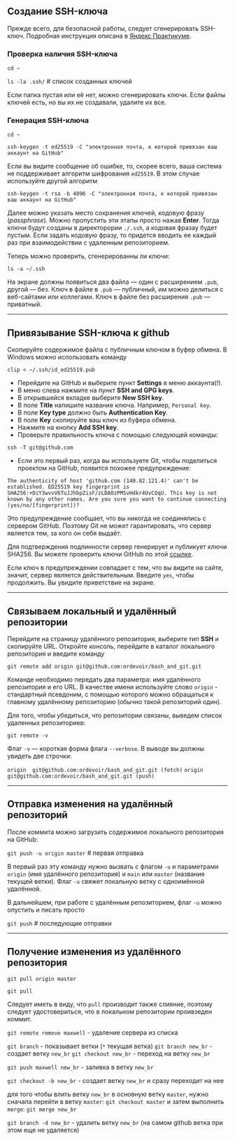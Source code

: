 ## Создание SSH-ключа
Прежде всего, для безопасной работы, следует сгенерировать SSH-ключ. Подробная инструкция описана в [Яндекс Практикуме](https://practicum.yandex.ru/trainer/git-basics/lesson/42435683-0922-4231-bfb4-d7d32d61f50a/).

### Проверка наличия SSH-ключа

`cd ~`

`ls -la .ssh/` # список созданных ключей

Если папка пустая или её нет, можно сгенерировать ключи. Если файлы ключей есть, но вы их не создавали, удалите их все.


### Генерация SSH-ключа

`cd ~`

`ssh-keygen -t ed25519 -C "электронная почта, к которой привязан ваш аккаунт на GitHub"`

Если вы видите сообщение об ошибке, то, скорее всего, ваша система не поддерживает алгоритм шифрования `ed25519`. В этом случае используйте другой алгоритм

`ssh-keygen -t rsa -b 4096 -C "электронная почта, к которой привязан ваш аккаунт на GitHub"`

Далее можно указать место сохранения ключей, кодовую фразу (*passphrase*). Можно пропустить эти этапы просто нажав **Enter**. Тогда ключи будут созданы в директорории `./.ssh`, а кодовая фразау будет пустым. Если задать кодовую фразу, то придется вводить ее каждый раз при взаимодействии с удаленным репозиторием.

Теперь можно проверить, сгенерированны ли ключи:

`ls -a ~/.ssh`

На экране должны появиться два файла — один с расширением `.pub`, другой — без. Ключ в файле в `.pub` — публичный, им можно делиться с веб-сайтами или коллегами. Ключ в файле без расширения `.pub` — приватный.

-------------------

## Привязывание SSH-ключа к github
Скопируйте содержимое файла с публичным ключом в буфер обмена. В Windows можно использовать команду

`clip < ~/.ssh/id_ed25519.pub`

- Перейдите на GitHub и выберите пункт **Settings** в меню аккаунта(!). 
- В меню слева нажмите на пункт **SSH and GPG keys**. 
- В открывшейся вкладке выберите **New SSH key**.
- В поле **Title** напишите название ключа. Например, `Personal key`.
- В поле **Key type** должно быть **Authentication Key**.
- В поле **Key** скопируйте ваш ключ из буфера обмена.
- Нажмите на кнопку **Add SSH key**.
- Проверьте правильность ключа с помощью следующей команды:

`ssh -T git@github.com`

- Если это первый раз, когда вы используете Git, чтобы поделиться проектом на GitHub, появится похожее предупреждение:

`The authenticity of host 'github.com (140.82.121.4)' can't be established. ED25519 key fingerprint is SHA256:+DiY3wvvV6TuJJhbpZisF/zLDA0zPMSvHdkr4UvCOqU. This key is not known by any other names. Are you sure you want to continue connecting (yes/no/[fingerprint])?`

Это предупреждение сообщает, что вы никогда не соединялись с сервером GitHub. Поэтому Git не может гарантировать, что сервер является тем, за кого он себя выдаёт.

Для подтверждения подлинности сервер генерирует и публикует ключи SHA256. Вы можете проверить ключи GitHub по этой [ссылке](https://docs.github.com/en/authentication/keeping-your-account-and-data-secure/githubs-ssh-key-fingerprints).

Если ключ в предупреждении совпадает с тем, что вы видите на сайте, значит, сервер является действительным. Введите `yes`, чтобы продолжить. Вы увидите приветствие на экране.

-------------------------------

## Связываем локальный и удалённый репозитории

Перейдите на страницу удалённого репозитория, выберите тип **SSH** и скопируйте URL.
Откройте консоль, перейдите в каталог локального репозитория и введите команду 

`git remote add origin git@github.com:ordevoir/bash_and_git.git`

Команде необходимо передать два параметра: имя удалённого репозитория и его URL. В качестве имени используйте слово `origin` - стандартный псевдоним, с помощью которого можно обращаться к главному удалённому репозиторию (обычно такой репозиторий один).

Для того, чтобы убедиться, что репозитории связаны, выведем список удаленных репозиториев:

`git remote -v`

Флаг `-v` — короткая форма флага `--verbose`. В выводе вы должны увидеть две строчки:

`origin  git@github.com:ordevoir/bash_and_git.git (fetch)`
`origin  git@github.com:ordevoir/bash_and_git.git (push)`

-------------------------------------------

## Отправка изменения на удалённый репозиторий
После коммита можно загрузить содержимое локального репозитория на GitHub:

`git push -u origin master`   # первая отправка

В первый раз эту команду нужно вызвать с флагом `-u` и параметрами `origin` (имя удалённого репозитория) и `main` или `master` (название текущей ветки). Флаг `-u` свяжет локальную ветку с одноимённой удалённой. 

В дальнейшем, при работе с удалённым репозиторием, флаг `-u` можно опустить и писать просто 

`git push`                    # последующие отправки

-------------------------------------------

## Получение изменения из удалённого репозитория

`git pull origin master`

`git pull`

Следует иметь в виду, что `pull` производит также слияние, поэтому следует удостовериться, что в локальном репозитории проивзеден коммит.

`git remote remove maxwell` - удаление сервера из списка

`git branch` - показывает ветки (`*` текущая ветка)
`git branch new_br` - создает ветку `new_br`
`git checkout new_br` - переход на ветку `new_br`

`git push maxwell new_br` - заливка в ветку `new_br`

`git checkout -b new_br` - создает ветку `new_br` и сразу переходит на нее

для того чтобы влить ветку `new_br` в основную ветку `master`, нужно сначала перейти в ветку `master`:
`git checkout master` и затем выполнить `merge`:
`git merge new_br`

`git branch -d new_br` - удалить ветку `new_br` (на самом github ветка при этом еще не удаляется)
